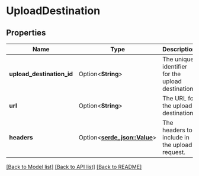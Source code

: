 # UploadDestination

## Properties

Name | Type | Description | Notes
------------ | ------------- | ------------- | -------------
**upload_destination_id** | Option<**String**> | The unique identifier for the upload destination. | [optional]
**url** | Option<**String**> | The URL for the upload destination. | [optional]
**headers** | Option<[**serde_json::Value**](.md)> | The headers to include in the upload request. | [optional]

[[Back to Model list]](../README.md#documentation-for-models) [[Back to API list]](../README.md#documentation-for-api-endpoints) [[Back to README]](../README.md)


